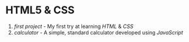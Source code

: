 # HTML5 & CSS
1) *first project* - My first try at learning *HTML* & *CSS*
2) *calculator* - A simple, standard calculator developed using *JavaScript*
